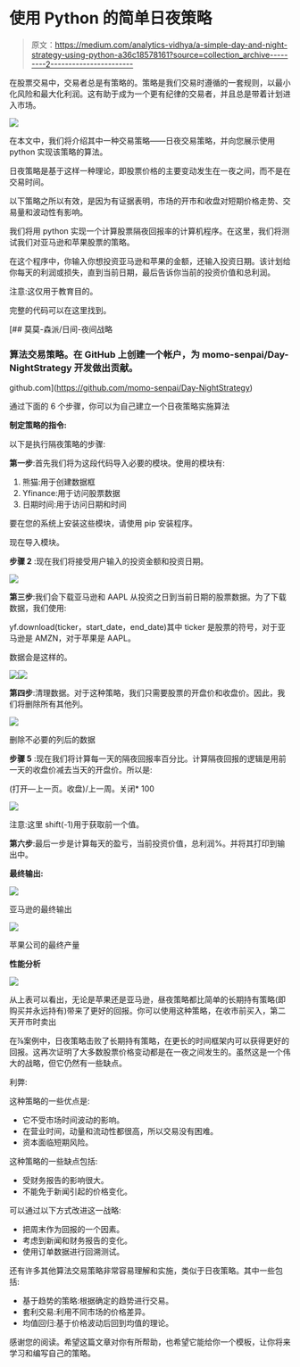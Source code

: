 # 使用 Python 的简单日夜策略

> 原文：<https://medium.com/analytics-vidhya/a-simple-day-and-night-strategy-using-python-a36c18578161?source=collection_archive---------2----------------------->

在股票交易中，交易者总是有策略的。策略是我们交易时遵循的一套规则，以最小化风险和最大化利润。这有助于成为一个更有纪律的交易者，并且总是带着计划进入市场。

![](img/7b4248b306eae92ca8a0ff4c43a9c6a8.png)

在本文中，我们将介绍其中一种交易策略——日夜交易策略，并向您展示使用 python 实现该策略的算法。

日夜策略是基于这样一种理论，即股票价格的主要变动发生在一夜之间，而不是在交易时间。

以下策略之所以有效，是因为有证据表明，市场的开市和收盘对短期价格走势、交易量和波动性有影响。

我们将用 python 实现一个计算股票隔夜回报率的计算机程序。在这里，我们将测试我们对亚马逊和苹果股票的策略。

在这个程序中，你输入你想投资亚马逊和苹果的金额，还输入投资日期。该计划给你每天的利润或损失，直到当前日期，最后告诉你当前的投资价值和总利润。

注意:这仅用于教育目的。

完整的代码可以在这里找到。

[](https://github.com/momo-senpai/Day-NightStrategy) [## 莫莫-森派/日间-夜间战略

### 算法交易策略。在 GitHub 上创建一个帐户，为 momo-senpai/Day-NightStrategy 开发做出贡献。

github.com](https://github.com/momo-senpai/Day-NightStrategy) 

通过下面的 6 个步骤，你可以为自己建立一个日夜策略实施算法

**制定策略的指令:**

以下是执行隔夜策略的步骤:

**第一步**:首先我们将为这段代码导入必要的模块。使用的模块有:

1.  熊猫:用于创建数据框
2.  Yfinance:用于访问股票数据
3.  日期时间:用于访问日期和时间

要在您的系统上安装这些模块，请使用 pip 安装程序。

现在导入模块。

**步骤 2** :现在我们将接受用户输入的投资金额和投资日期。

![](img/45142a8cb2b1f2f0ebe593f8993f8201.png)

**第三步**:我们会下载亚马逊和 AAPL 从投资之日到当前日期的股票数据。为了下载数据，我们使用:

yf.download(ticker，start_date，end_date)其中 ticker 是股票的符号，对于亚马逊是 AMZN，对于苹果是 AAPL。

数据会是这样的。

![](img/433cfca47acebdf8e400c820e6844e6c.png)![](img/aaf796084682affc0f8a11eb9399c241.png)

**第四步**:清理数据。对于这种策略，我们只需要股票的开盘价和收盘价。因此，我们将删除所有其他列。

![](img/39bfcbd85286c921f9d19fceabba2ebc.png)

删除不必要的列后的数据

**步骤 5** :现在我们将计算每一天的隔夜回报率百分比。计算隔夜回报的逻辑是用前一天的收盘价减去当天的开盘价。所以是:

(打开—上一页。收盘)/上一周。关闭* 100

![](img/b7b40086a00ecd7d34b348bcbf93c687.png)

注意:这里 shift(-1)用于获取前一个值。

**第六步**:最后一步是计算每天的盈亏，当前投资价值，总利润%。并将其打印到输出中。

**最终输出:**

![](img/c924b49278518156302af65ecd61519d.png)

亚马逊的最终输出

![](img/fa36d84ec7332d40ac695b57215db12c.png)

苹果公司的最终产量

**性能分析**

![](img/0936fd0d45ea0d8d33fad4ca2bb85cac.png)

从上表可以看出，无论是苹果还是亚马逊，昼夜策略都比简单的长期持有策略(即购买并永远持有)带来了更好的回报。你可以使用这种策略，在收市前买入，第二天开市时卖出

在⅞案例中，日夜策略击败了长期持有策略，在更长的时间框架内可以获得更好的回报。这再次证明了大多数股票价格变动都是在一夜之间发生的。虽然这是一个伟大的战略，但它仍然有一些缺点。

利弊:

这种策略的一些优点是:

*   它不受市场时间波动的影响。
*   在营业时间，动量和流动性都很高，所以交易没有困难。
*   资本面临短期风险。

这种策略的一些缺点包括:

*   受财务报告的影响很大。
*   不能免于新闻引起的价格变化。

可以通过以下方式改进这一战略:

*   把周末作为回报的一个因素。
*   考虑到新闻和财务报告的变化。
*   使用订单数据进行回溯测试。

还有许多其他算法交易策略非常容易理解和实施，类似于日夜策略。其中一些包括:

*   基于趋势的策略:根据确定的趋势进行交易。
*   套利交易:利用不同市场的价格差异。
*   均值回归:基于价格波动后回到均值的理论。

感谢您的阅读。希望这篇文章对你有所帮助，也希望它能给你一个模板，让你将来学习和编写自己的策略。